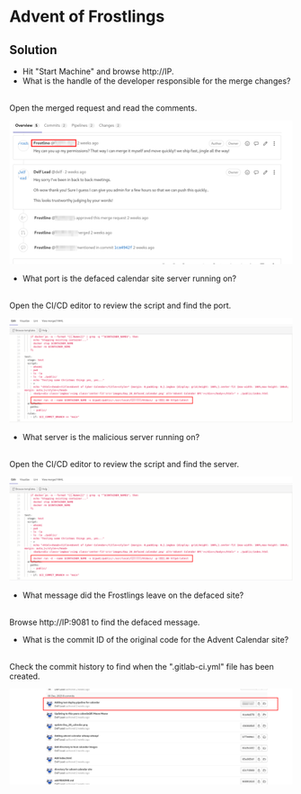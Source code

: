 # Advent of Frostlings                         

## Solution
- Hit "Start Machine" and browse http://IP.
- What is the handle of the developer responsible for the merge changes?
<br/>
Open the merged request and read the comments.

![Alt text](image.png)

- What port is the defaced calendar site server running on?
<br/>
Open the CI/CD editor to review the script and find the port.

![Alt text](image-1.png)

- What server is the malicious server running on?
<br/>
Open the CI/CD editor to review the script and find the server.

![Alt text](image-1.png)

- What message did the Frostlings leave on the defaced site?
<br/>
Browse http://IP:9081 to find the defaced message.

- What is the commit ID of the original code for the Advent Calendar site?
<br/>
Check the commit history to find when the ".gitlab-ci.yml" file has been created.

![Alt text](image-2.png)

